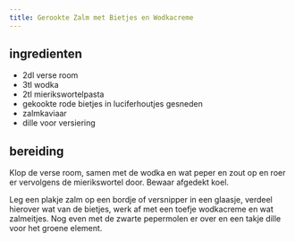 ```yaml
---
title: Gerookte Zalm met Bietjes en Wodkacreme
---
```


## ingredienten
* 2dl verse room
* 3tl wodka
* 2tl mierikswortelpasta
* gekookte rode bietjes in luciferhoutjes gesneden
* zalmkaviaar
* dille voor versiering

## bereiding

Klop de verse room, samen met de wodka en wat peper en zout op en roer er vervolgens de mierikswortel door. Bewaar afgedekt koel.

Leg een plakje zalm op een bordje of versnipper in een glaasje, verdeel hierover wat van de bietjes, werk af met een toefje wodkacreme en wat zalmeitjes. Nog even met de zwarte pepermolen er over en een takje dille voor het groene element.

